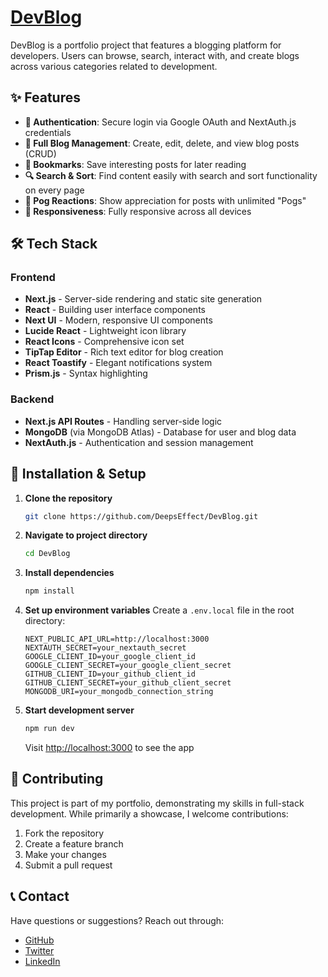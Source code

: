 # [DevBlog](https://dev-blog-chi.vercel.app/)

DevBlog is a portfolio project that features a blogging platform for developers. Users can browse, search, interact with, and create blogs across various categories related to development.

## ✨ Features

- **🔐 Authentication**: Secure login via Google OAuth and NextAuth.js credentials
- **📝 Full Blog Management**: Create, edit, delete, and view blog posts (CRUD)
- **🔖 Bookmarks**: Save interesting posts for later reading
- **🔍 Search & Sort**: Find content easily with search and sort functionality on every page
- **👏 Pog Reactions**: Show appreciation for posts with unlimited "Pogs"
- **📱 Responsiveness**: Fully responsive across all devices

## 🛠️ Tech Stack

### Frontend

- **Next.js** - Server-side rendering and static site generation
- **React** - Building user interface components
- **Next UI** - Modern, responsive UI components
- **Lucide React** - Lightweight icon library
- **React Icons** - Comprehensive icon set
- **TipTap Editor** - Rich text editor for blog creation
- **React Toastify** - Elegant notifications system
- **Prism.js** - Syntax highlighting 

### Backend

- **Next.js API Routes** - Handling server-side logic
- **MongoDB** (via MongoDB Atlas) - Database for user and blog data
- **NextAuth.js** - Authentication and session management

## 🚀 Installation & Setup

1. **Clone the repository**

   ```bash
   git clone https://github.com/DeepsEffect/DevBlog.git
   ```

2. **Navigate to project directory**

   ```bash
   cd DevBlog
   ```

3. **Install dependencies**

   ```bash
   npm install
   ```

4. **Set up environment variables**
   Create a `.env.local` file in the root directory:

   ```
   NEXT_PUBLIC_API_URL=http://localhost:3000
   NEXTAUTH_SECRET=your_nextauth_secret
   GOOGLE_CLIENT_ID=your_google_client_id
   GOOGLE_CLIENT_SECRET=your_google_client_secret
   GITHUB_CLIENT_ID=your_github_client_id
   GITHUB_CLIENT_SECRET=your_github_client_secret
   MONGODB_URI=your_mongodb_connection_string
   ```

5. **Start development server**
   ```bash
   npm run dev
   ```
   Visit [http://localhost:3000](http://localhost:3000) to see the app

## 🤝 Contributing

This project is part of my portfolio, demonstrating my skills in full-stack development. While primarily a showcase, I welcome contributions:

1. Fork the repository
2. Create a feature branch
3. Make your changes
4. Submit a pull request

## 📞 Contact

Have questions or suggestions? Reach out through:

- [GitHub](https://github.com/DeepsEffect)
- [Twitter](https://x.com/JalalAhmed7845)
- [LinkedIn](https://www.linkedin.com/in/jalal-ahmed-dev)

